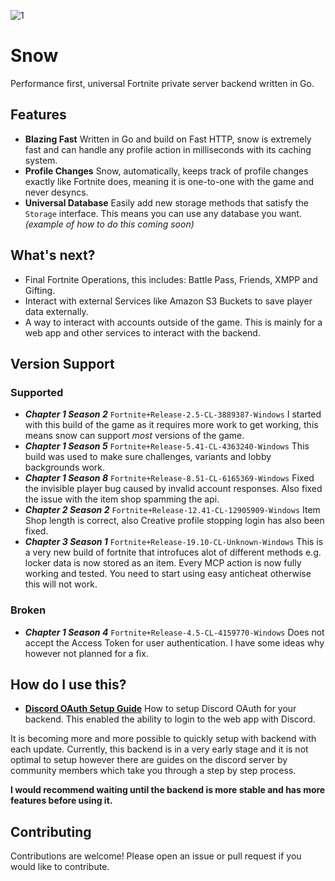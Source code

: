 ![1](https://github.com/ectrc/snow/assets/13946988/fc007f07-3878-46e7-b990-668fc3d758d0)

# Snow

Performance first, universal Fortnite private server backend written in Go.

## Features

- **Blazing Fast** Written in Go and build on Fast HTTP, snow is extremely fast and can handle any profile action in milliseconds with its caching system.
- **Profile Changes** Snow, automatically, keeps track of profile changes exactly like Fortnite does, meaning it is one-to-one with the game and never desyncs.
- **Universal Database** Easily add new storage methods that satisfy the `Storage` interface. This means you can use any database you want. _(example of how to do this coming soon)_

## What's next?

- Final Fortnite Operations, this includes: Battle Pass, Friends, XMPP and Gifting.
- Interact with external Services like Amazon S3 Buckets to save player data externally.
- A way to interact with accounts outside of the game. This is mainly for a web app and other services to interact with the backend.

## Version Support

### Supported

- **_Chapter 1 Season 2_** `Fortnite+Release-2.5-CL-3889387-Windows` I started with this build of the game as it requires more work to get working, this means snow can support _most_ versions of the game.
- **_Chapter 1 Season 5_** `Fortnite+Release-5.41-CL-4363240-Windows` This build was used to make sure challenges, variants and lobby backgrounds work.
- **_Chapter 1 Season 8_** `Fortnite+Release-8.51-CL-6165369-Windows` Fixed the invisible player bug caused by invalid account responses. Also fixed the issue with the item shop spamming the api.
- **_Chapter 2 Season 2_** `Fortnite+Release-12.41-CL-12905909-Windows` Item Shop length is correct, also Creative profile stopping login has also been fixed.
- **_Chapter 3 Season 1_** `Fortnite+Release-19.10-CL-Unknown-Windows` This is a very new build of fortnite that introfuces alot of different methods e.g. locker data is now stored as an item. Every MCP action is now fully working and tested. You need to start using easy anticheat otherwise this will not work.

### Broken

- **_Chapter 1 Season 4_** `Fortnite+Release-4.5-CL-4159770-Windows` Does not accept the Access Token for user authentication. I have some ideas why however not planned for a fix.

## How do I use this?

- **[Discord OAuth Setup Guide](./wiki/oauth.md)** How to setup Discord OAuth for your backend. This enabled the ability to login to the web app with Discord.

It is becoming more and more possible to quickly setup with backend with each update. Currently, this backend is in a very early stage and it is not optimal to setup however there are guides on the discord server by community members which take you through a step by step process.

**I would recommend waiting until the backend is more stable and has more features before using it.**

## Contributing

Contributions are welcome! Please open an issue or pull request if you would like to contribute.
